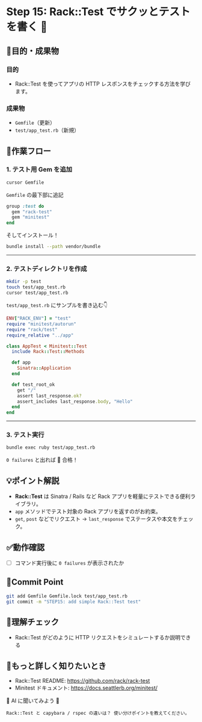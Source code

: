 # Step 15: Rack::Test でサクッとテストを書く 🧪

## 🎯目的・成果物
### 目的
- Rack::Test を使ってアプリの HTTP レスポンスをチェックする方法を学びます。

### 成果物
- `Gemfile`（更新）
- `test/app_test.rb`（新規）

## 🚀作業フロー

### 1. テスト用 Gem を追加
```bash
cursor Gemfile
```
`Gemfile` の最下部に追記
```ruby
group :test do
  gem "rack-test"
  gem "minitest"
end
```
そしてインストール！
```bash
bundle install --path vendor/bundle
```

---

### 2. テストディレクトリを作成
```bash
mkdir -p test
touch test/app_test.rb
cursor test/app_test.rb
```

`test/app_test.rb` にサンプルを書き込む👇
```ruby
ENV["RACK_ENV"] = "test"
require "minitest/autorun"
require "rack/test"
require_relative "../app"

class AppTest < Minitest::Test
  include Rack::Test::Methods

  def app
    Sinatra::Application
  end

  def test_root_ok
    get "/"
    assert last_response.ok?
    assert_includes last_response.body, "Hello"
  end
end
```

---

### 3. テスト実行
```bash
bundle exec ruby test/app_test.rb
```
`0 failures` と出れば 🎉 合格！

## 💡ポイント解説
- **Rack::Test** は Sinatra / Rails など Rack アプリを軽量にテストできる便利ライブラリ。
- `app` メソッドでテスト対象の Rack アプリを返すのがお約束。
- `get`, `post` などでリクエスト → `last_response` でステータスや本文をチェック。

## ✅動作確認
- [ ] コマンド実行後に `0 failures` が表示されたか

## 🚩Commit Point
```bash
git add Gemfile Gemfile.lock test/app_test.rb
git commit -m "STEP15: add simple Rack::Test test"
```

## 📝理解チェック
- Rack::Test がどのように HTTP リクエストをシミュレートするか説明できる

## 🔗もっと詳しく知りたいとき
- Rack::Test README: https://github.com/rack/rack-test
- Minitest ドキュメント: https://docs.seattlerb.org/minitest/

🤔 AI に聞いてみよう 🤖
```
Rack::Test と capybara / rspec の違いは？ 使い分けポイントを教えてください。
```